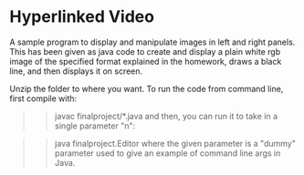 # Hyperlinked Video

A sample program to display and manipulate images in left and right panels. This has been
given as java code to create and display a plain white rgb image of the specified format explained in the homework, draws a black line, and then displays it on screen.


Unzip the folder to where you want.
To run the code from command line, first compile with:

>> javac finalproject/*.java
and then, you can run it to take in a single parameter "n":

>> java finalproject.Editor
where the given parameter is a "dummy" parameter used to give an example of command line args in Java.
